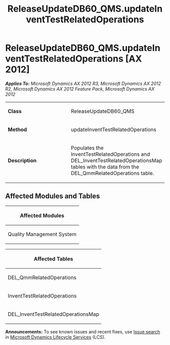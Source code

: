 ﻿---
title: ReleaseUpdateDB60_QMS.updateInventTestRelatedOperations
TOCTitle: ReleaseUpdateDB60_QMS.updateInventTestRelatedOperations
ms:assetid: 6a6d59f8-0d3b-ef35-a090-5889b7f474e5
ms:mtpsurl: https://msdn.microsoft.com/en-us/library/JJ685674(v=AX.60)
ms:contentKeyID: 49708875
ms.date: 05/18/2015
mtps_version: v=AX.60
---

# ReleaseUpdateDB60\_QMS.updateInventTestRelatedOperations [AX 2012]


_**Applies To:** Microsoft Dynamics AX 2012 R3, Microsoft Dynamics AX 2012 R2, Microsoft Dynamics AX 2012 Feature Pack, Microsoft Dynamics AX 2012_

<table>
<colgroup>
<col style="width: 50%" />
<col style="width: 50%" />
</colgroup>
<tbody>
<tr class="odd">
<td><p><strong>Class</strong></p></td>
<td><p>ReleaseUpdateDB60_QMS</p></td>
</tr>
<tr class="even">
<td><p><strong>Method</strong></p></td>
<td><p>updateInventTestRelatedOperations</p></td>
</tr>
<tr class="odd">
<td><p><strong>Description</strong></p></td>
<td><p>Populates the InventTestRelatedOperations and DEL_InventTestRelatedOperationsMap tables with the data from the DEL_QmmRelatedOperations table.</p></td>
</tr>
</tbody>
</table>


## Affected Modules and Tables

<table>
<colgroup>
<col style="width: 100%" />
</colgroup>
<thead>
<tr class="header">
<th><p>Affected Modules</p></th>
</tr>
</thead>
<tbody>
<tr class="odd">
<td><p>Quality Management System</p></td>
</tr>
</tbody>
</table>


<table>
<colgroup>
<col style="width: 100%" />
</colgroup>
<thead>
<tr class="header">
<th><p>Affected Tables</p></th>
</tr>
</thead>
<tbody>
<tr class="odd">
<td><p>DEL_QmmRelatedOperations</p></td>
</tr>
<tr class="even">
<td><p>InventTestRelatedOperations</p></td>
</tr>
<tr class="odd">
<td><p>DEL_InventTestRelatedOperationsMap</p></td>
</tr>
</tbody>
</table>

  
**Announcements:** To see known issues and recent fixes, use [Issue search](http://go.microsoft.com/fwlink/?linkid=389258) in [Microsoft Dynamics Lifecycle Services](http://go.microsoft.com/fwlink/?linkid=306505) (LCS).

